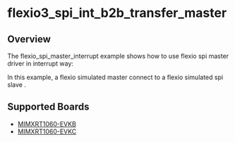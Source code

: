 # flexio3_spi_int_b2b_transfer_master

## Overview
The flexio_spi_master_interrupt example shows how to use flexio spi master  driver in interrupt way:

In this example, a flexio simulated master connect to a flexio simulated spi slave .

## Supported Boards
- [MIMXRT1060-EVKB](../../../../../_boards/evkbmimxrt1060/driver_examples/flexio3/spi/int_b2b_transfer/master/example_board_readme.md)
- [MIMXRT1060-EVKC](../../../../../_boards/evkcmimxrt1060/driver_examples/flexio3/spi/int_b2b_transfer/master/example_board_readme.md)
